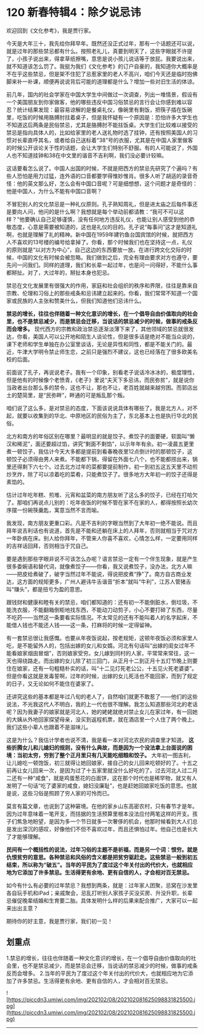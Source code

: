 # 120 新春特辑4：除夕说忌讳

欢迎回到《文化参考》，我是贾行家。

今天是大年三十，我先给你拜早年。既然还没正式过年，那有一个话题还可以说，就是过年的那些禁忌都有什么。按照老礼儿，真要到明天了，这些字眼就不许提了，小孩子说出来，得拿草纸擦嘴，意思是说小孩儿说话等于放屁。我要说出来，就不知道该怎么罚了。我挺为我们《文化参考》的订户自豪的，我知道你大概率是不在乎这些禁忌，但是架不住犯了忌惹家里的老人不高兴，咱们今天还是临时抱佛脚来补一补课，顺便再说说背后可能的道理都是什么？增加一些对旧生活的体谅。

前几年，国内的社会学家在中国大学生中间做过一次调查，列出一堆情景，假设有一个美国朋友到你家做客，他的哪些违反中国习俗禁忌的言行会让你感到难以容忍？统计结果发现：最容易谅解的是餐桌礼仪，像碗里有剩饭，把筷子插在饭碗里，吃饭的时候用胳膊肘拄着桌子，但是我怀疑有一个原因是：恐怕许多大学生也不知道这后两条是民俗禁忌，尤其是胳膊肘不能拄饭桌。大学生们比较难以接受的禁忌是指向具体人的，比如给家里的老人送礼物时选了挂钟，还有按照美国人的习惯对长辈直呼其名，或者给自己送标着“38”号的衣服，尤其是在中国人家里做客的时候公开谈论关于性的话题，会让大学生们特别不舒服。有的人可能说了，外国人也不知道挂钟和38在中文里的谐音不吉利啊，我们没必要计较嘛。

这话要看怎么说了。中国人出国的时候，不就是把西方的禁忌先研究了个遍吗？有些人恐怕是用力过猛，连外语的口音都要学得惟妙惟肖。很多人听了胡适的录音奇怪：他的英文那么好，怎么会有中国口音呢？可是细想想，这个问题才是奇怪的：他是中国人，为什么不能有中国口音啊？

不冒犯别人的文化禁忌是一种礼仪原则。孔子熟知周礼，但是进太庙之后每件事还是要向人问，他问的是什么啊？我想就是每个举动前都请教：“我可不可以这样？”他要确认自己足够谨慎，没有任何地方违反礼仪，也能让别人感受到他的恭敬态度，心意是需要被知道的，这也是礼仪的目的。孔子说“每事问”这才是知道礼啊，也就是理解了礼的精神。新中国在1959年建钓鱼台国宾馆的时候，就把西方人不喜欢的13号楼的编号给拿掉了。你看，那个时候我们也在坚持这一点，礼仪的原则就是“以对方为中心”，自己这边的东西要放一放。在进行跨文化交际的时候，中国的文化有时候会被忽略。我们做到之后，完全有理由要求对方也遵守，要先问一问我们。同样的道理，我们和长辈一起过年，也是问一问得好，不能什么事都掰扯。对了，大过年的，掰扯本身也犯忌。

禁忌在文化发展里有很强大的作用，家庭和社会组织的秩序和界限，往往是靠来自宗教、伦理和习俗上的那些戒条和忌讳建立起来的。你看，我们常常不知道一个国家或民族的人主张和赞美什么，但我们知道他们忌讳什么。

 **禁忌的增长，往往也伴随着一种文化意识的增长，在一个倡导自由价值取向的社会里，也不是禁忌减少，而是禁忌会迁移，当说话的禁忌减少的时候，做事的戒条反而会增多。** 现代西方的宗教和政治禁忌逐渐淡薄下来了，其他领域的禁忌就很发达，你看，美国人可以公开地和陌生人谈论性，但是很多话是绝对不能当众说的，课下老师和学生单独在办公室里谈话，无论是异性和同性，都是不能关门的。最近，牛津大学明令禁止师生恋，之前只是强烈不建议，这也已经落在了很多欧美名校的后面。

前面说了孔子，再说说老子。我有一个印象，别看老子说话冷冰冰的，极度理性，但是他有的时候像个老愤青，《老子》里说“夫天下多忌讳，而民弥贫”，就是说你当政者出台那么多的禁令，这也不让，那也不让，老百姓就越来越穷困。而郭店出土的楚简里，是“民弥畔”，畔通的可是叛乱那个叛。

咱们说了这么多，是对禁忌的态度，下面该说说具体有哪些了。我是北方人，对不起，就要以收集到的华北、中原地区的民俗为主了，东北基本上也是执行华北的民俗。

北方和南方的年俗区别在哪里？最明显的就是饺子。煮饺子的面要硬，软面叫“懒汉和稀泥”，面还要超过馅，讲究“剩面不剩馅”，以示年年有余。初一凌晨五更里煮一顿饺子，我估计今天大多都是提前到看春晚夜里12点倒计时的那顿饺子，这顿饺子必须得由男人来煮。不能都下锅，得留在外面七八个，也不能都捞出来，锅里还得剩下六七个。过去北方过年的菜都要提前制作，初一到初五这五天里不动煎炒烹炸，除了可以凉着吃的菜肴，只能煮饺子了。很多地方大年初一的饺子还得是素馅的。

估计过年吃年糕、煎堆、元宵和盆菜的南方朋友听了这么多的饺子，已经在打哈欠了。那咱们再说点儿别的：吃年夜饭的时候不管在家不在家的人，都得按照长幼次序摆一份碗筷羹匙，寓意当然不言而喻。

我发现，南方朋友更重口彩。凡是不吉利的字眼当然到了大年初一绝不能说。而且拜年说吉利话也有说道，首先是不能和还躺在床上的人拜年，否则就相当于咒对方一年卧病在床。别人给你拜年，不管来人你喜不喜欢，心情怎么样，一定要用同样的吉祥话回拜，否则相当于咒自己。

要是遇到那些字眼非说不可该怎么办呢？语言禁忌一定有一个伴生现象，就是产生很多委婉语和替代词，就像煮饺子——你看，我又说煮饺子，没办法，北方人嘛——把皮给煮破了，破字当然过年不能说，得说把皮煮“挣”了。南方自古商业发达，这方面的规矩更多，广州人避讳牛舌谐音“折本”就叫“牛利”，江苏人管猪舌叫“赚头”，都是扭亏为盈的意思。

跟钱财和健康和睦有关的禁忌，咱们都知道的：还有初一不能倒脏水，倒垃圾，不能洗衣服，不能翻箱倒柜地找东西，不能动刀动剪子，小心不要打碎了东西，尽量不吃药——当然这一条要看实际情况。不太常见的还有不能叫着人的名字起床，不能借人钱也不能还人钱——这一条，打麻将的时候一定得留神。

有一套禁忌很让我感慨。也要从年夜饭说起，按老规矩，这顿年夜饭必须和家里人吃，是不能留外人的，包括出嫁的女儿和女婿。河北有句话叫“出嫁的闺女过年不能看娘家烟囱冒烟”，否则娘家受穷。女儿嫁到同村的人家，平常常来常往，这一天也得绕路走。而出嫁的女儿除了初三回门，从正月十二到正月十五灯节晚上则要住在娘家，还有一句粗糙朴实的话，叫“十二见灯死老公公，十五见火死老婆婆”。但是你看这就是发毒誓啊，过年的时候，出嫁的女儿死活也不能回家，而到了规定的日子，又无论如何不能住在婆家了。

还讲究这些的基本都是年过八旬的老人了，自然咱们就更不敢惹了——他们的这些说法，不光我这代人不明白，我的上一代也很不理解。我怎么知道那些河北的老话呢？因为我妻子的娘家就是河北人，她的姥姥就绝对禁止女儿在家过年，有一回她的大姨从外地回家探望母亲，没买到返程机票，就在酒店里一个人住了两个晚上。我们这些小辈人也跟着不是滋味儿。

这是为什么？我估计学者也说不清，我是看一本对河北农民的调查里才知道。 **这些折腾女儿和儿媳妇的规则，没有什么典故，而是因为一个没法拿上台面说的困境：当初太穷，穷到了整个正月里只有几天能吃细粮和饺子。** 大年初一图吉利，让儿媳吃一顿饱饭，初三就得让她回娘家，接自己的女儿回来吃顿好的了。十五之前再让女儿回来一次，是因为过了十五家里就没什么好吃的了。过去河北人过二月二还有一种“咸食”，就是鸡蛋葱花的白面饼，这在那个时代也是稀罕物，就又有人发明了一句话“吃了婆家的咸食，媳妇没廉耻”，也是赶她回娘家吃饭的意思。也就是说，这些习俗是照顾了穷人家的可怜而已。

莫言有篇文章，也说到了这种窘境。在他的家乡山东高密农村，只有春节才是年。因为过年意味着一笔开支，而拮据的生活预算里根本没法应付两笔这样的开支。孩子们焦急地盼望，是因为多一个节日就多一次奢侈的机会，他那时候看到大人们总是发出深沉的感叹，好像他们不但不喜欢过年，而且还惧怕过年。他自己也是长大了才能够理解。

 **民间有一个概括性的说法，过年习俗的主题不是祈福，而是另一个词：恨穷。就是仇恨贫穷的意思。各种禁忌和风俗的含义都是把贫穷驱赶走。这些禁忌一般到初五结束，所以称为“破五”。当年的平民为了度过这个年关付出的代价大，也就相应地为它添加了许多禁忌。生活得更有余地、更有自信的人，才会相对百无禁忌。**

如今有什么有必要的过年禁忌？我想到两条，就是：过年家人团聚，忌窝在沙发里各自玩手机和iPad；亲戚聚会，忌乱打听别人家孩子买没买房、升没升职，长辈忌催促晚辈结婚和生育要二胎。具体发明什么样的后果来配合推广，大家可以一起来出出主意？

期待你的好主意，我是贾行家，我们初一见！

## 划重点

1.禁忌的增长，往往也伴随着一种文化意识的增长，在一个倡导自由价值取向的社会里，也不是禁忌减少，而是禁忌会迁移，当说话的禁忌减少的时候，做事的戒条反而会增多。
2.当年的平民为了度过这个年关付出的代价大，也就相应地为它添加了许多禁忌。生活得更有余地、更有自信的人，才会相对百无禁忌。

![https://piccdn3.umiwi.com/img/202102/08/202102081625098831825500.jpg](https://piccdn3.umiwi.com/img/202102/08/202102081625098831825500.jpg)

---
